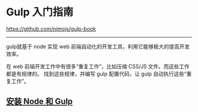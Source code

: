 # Gulp 入门指南
https://github.com/nimojs/gulp-book

---
gulp就基于 node 实现 web 前端自动化的开发工具，利用它能够极大的提高开发效率。

在 web 前端开发工作中有很多“重复工作”，比如压缩 CSS/JS 文件。而这些工作都是有规律的。
找到这些规律，并编写 gulp 配置代码，让 gulp 自动执行这些“重复工作”。

[安装 Node 和 Gulp](./chater1.md)
---


